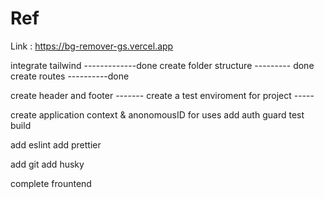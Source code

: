 # Ref

Link : https://bg-remover-gs.vercel.app

integrate tailwind -------------done
create folder structure --------- done
create routes ----------done

create header and footer -------
create a test enviroment for project -----


create application context & anonomousID for uses 
add auth guard
test build

add eslint
add prettier

add git
add husky

complete frountend
